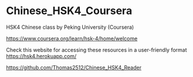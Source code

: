 # Chinese_HSK4_Coursera
 HSK4 Chinese class by Peking University (Coursera)

https://www.coursera.org/learn/hsk-4/home/welcome



Check this website for accessing these resources in a user-friendly format
https://hsk4.herokuapp.com/

https://github.com/Thomas2512/Chinese_HSK4_Reader